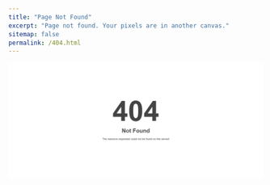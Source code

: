 ```yaml
---
title: "Page Not Found"
excerpt: "Page not found. Your pixels are in another canvas."
sitemap: false
permalink: /404.html
---
```


<!-- Sorry, but the page you were trying to view does not exist. -->
![404](../images/404.png)